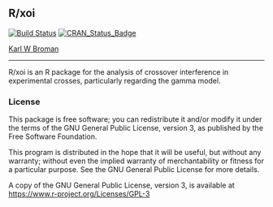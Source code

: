 ## R/xoi

[![Build Status](https://travis-ci.org/kbroman/xoi.svg?branch=master)](https://travis-ci.org/kbroman/xoi)
[![CRAN_Status_Badge](https://www.r-pkg.org/badges/version/xoi)](https://cran.r-project.org/package=xoi)

[Karl W Broman](http://kbroman.org)

---

R/xoi is an R package for the analysis of crossover interference in
experimental crosses, particularly regarding the gamma model.

### License

This package is free software; you can redistribute it and/or modify it
under the terms of the GNU General Public License, version 3, as
published by the Free Software Foundation.

This program is distributed in the hope that it will be useful, but
without any warranty; without even the implied warranty of
merchantability or fitness for a particular purpose.  See the GNU
General Public License for more details.

A copy of the GNU General Public License, version 3, is available at
<https://www.r-project.org/Licenses/GPL-3>
